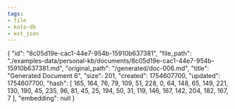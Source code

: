 ```yaml
---
tags:
- file
- kota-db
- ext_json
---
```

{
  "id": "8c05d19e-cac1-44e7-954b-15910b637381",
  "file_path": "./examples-data/personal-kb/documents/8c05d19e-cac1-44e7-954b-15910b637381.md",
  "original_path": "/generated/doc-006.md",
  "title": "Generated Document 6",
  "size": 201,
  "created": 1754607700,
  "updated": 1754607700,
  "hash": [
    165,
    164,
    76,
    79,
    109,
    51,
    228,
    0,
    64,
    148,
    65,
    149,
    221,
    130,
    190,
    45,
    235,
    96,
    81,
    45,
    25,
    194,
    50,
    31,
    119,
    146,
    167,
    142,
    204,
    182,
    167,
    7
  ],
  "embedding": null
}